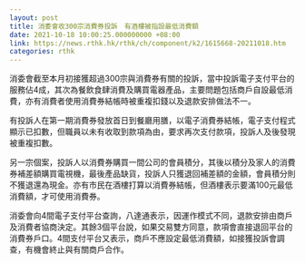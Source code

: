 ```yaml
---
layout: post
title: 消委會收300宗消費券投訴　有酒樓被指設最低消費額
date: 2021-10-18 10:00:25.000000000 +08:00
link: https://news.rthk.hk/rthk/ch/component/k2/1615668-20211018.htm
categories: rthk
---
```


消委會截至本月初接獲超過300宗與消費券有關的投訴，當中投訴電子支付平台的服務佔4成，其次為餐飲食肆消費及購買電器產品，主要問題包括商戶自設最低消費，亦有消費者使用消費券結帳時被重複扣錢以及退款安排做法不一。

有投訴人在第一期消費券發放首日到餐廳用膳，以電子消費券結帳，電子支付程式顯示已扣數，但職員以未有收取到款項為由，要求再次支付款項，投訴人及後發現被重複扣數。

另一宗個案，投訴人以消費券購買一間公司的會員積分，其後以積分及家人的消費券補差額購買電視機，最後產品缺貨，投訴人只獲退回補差額的金額，會員積分則不獲退還為現金。亦有市民在酒樓打算以消費券結帳，但酒樓表示要滿100元最低消費額，才可使用消費券。

消委會向4間電子支付平台查詢，八達通表示，因運作模式不同，退款安排由商戶及消費者協商決定。其餘3個平台說，如果交易雙方同意，款項會直接退回平台的消費券戶口。4間支付平台又表示，商戶不應設定最低消費額，如接獲投訴會調查，有機會終止與有關商戶合作。
